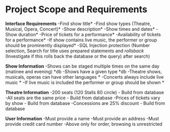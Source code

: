 # Project Scope and Requirements
**Interface Requirements**
-Find show title*
-Find show types (Theatre, Musical, Opera, Concert)*
-Show description*
-Show times and dates*
-Show duration*
-Price of tickets for a performance*
-Availability of tickets for a performance*
-If show contains live music, the performer or group should be prominently displayed*
-SQL Injection protection (Number selection, Search for title uses prepared statements and *rollsback* (Investigate if this rolls back the database or the query) after search)

**Show Information**
-Shows can be staged multiple times on the same day (matinee and evening) *db
-Shows have a given type *db
-Theatre shows, musicals, operas can have other languages *
-Concerts always include live music *
-If live music is included the performer or group should be shown *

**Theatre Information**
-200 seats (120 Stalls 80 circle) - Build from database
-All seats are the same price - Build from database
-Prices of tickets vary by show - Build from database
-Concessions are 25% discount - Build from database

**User Information**
-Must provide a name
-Must provide an address
-Must provide credit card number
-Above only for order, browsing is unrestricted